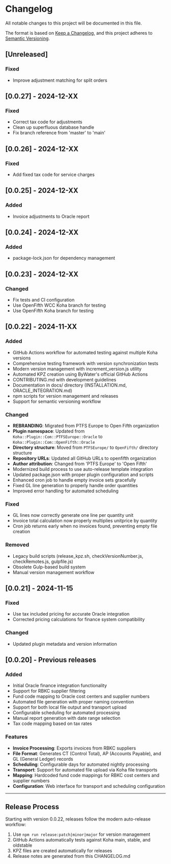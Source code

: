 # Changelog

All notable changes to this project will be documented in this file.

The format is based on [Keep a Changelog](https://keepachangelog.com/en/1.0.0/),
and this project adheres to [Semantic Versioning](https://semver.org/spec/v2.0.0.html).

## [Unreleased]

### Fixed
- Improve adjustment matching for split orders

## [0.0.27] - 2024-12-XX

### Fixed
- Correct tax code for adjustments
- Clean up superfluous database handle
- Fix branch reference from 'master' to 'main'

## [0.0.26] - 2024-12-XX

### Fixed
- Add fixed tax code for service charges

## [0.0.25] - 2024-12-XX

### Added
- Invoice adjustments to Oracle report

## [0.0.24] - 2024-12-XX

### Added
- package-lock.json for dependency management

## [0.0.23] - 2024-12-XX

### Changed
- Fix tests and CI configuration
- Use OpenFifth WCC Koha branch for testing
- Use OpenFifth Koha branch for testing

## [0.0.22] - 2024-11-XX

### Added
- GitHub Actions workflow for automated testing against multiple Koha versions
- Comprehensive testing framework with version synchronization tests
- Modern version management with increment_version.js utility
- Automated KPZ creation using ByWater's official GitHub Actions
- CONTRIBUTING.md with development guidelines
- Documentation in docs/ directory (INSTALLATION.md, ORACLE_INTEGRATION.md)
- npm scripts for version management and releases
- Support for semantic versioning workflow

### Changed
- **REBRANDING**: Migrated from PTFS Europe to Open Fifth organization
- **Plugin namespace**: Updated from `Koha::Plugin::Com::PTFSEurope::Oracle` to `Koha::Plugin::Com::OpenFifth::Oracle`
- **Directory structure**: Moved from `PTFSEurope/` to `OpenFifth/` directory structure
- **Repository URLs**: Updated all GitHub URLs to openfifth organization
- **Author attribution**: Changed from 'PTFS Europe' to 'Open Fifth'
- Modernized build process to use auto-release template integration
- Updated package.json with proper plugin configuration and scripts
- Enhanced cron job to handle empty invoice sets gracefully
- Fixed GL line generation to properly handle order quantities
- Improved error handling for automated scheduling

### Fixed
- GL lines now correctly generate one line per quantity unit
- Invoice total calculation now properly multiplies unitprice by quantity
- Cron job returns early when no invoices found, preventing empty file creation

### Removed
- Legacy build scripts (release_kpz.sh, checkVersionNumber.js, checkRemotes.js, gulpfile.js)
- Obsolete Gulp-based build system
- Manual version management workflow

## [0.0.21] - 2024-11-15

### Fixed
- Use tax included pricing for accurate Oracle integration
- Corrected pricing calculations for finance system compatibility

### Changed
- Updated plugin metadata and version information

## [0.0.20] - Previous releases

### Added
- Initial Oracle finance integration functionality
- Support for RBKC supplier filtering
- Fund code mapping to Oracle cost centers and supplier numbers
- Automated file generation with proper naming convention
- Support for both local file output and transport upload
- Configurable scheduling for automated processing
- Manual report generation with date range selection
- Tax code mapping based on tax rates

### Features
- **Invoice Processing**: Exports invoices from RBKC suppliers
- **File Format**: Generates CT (Control Total), AP (Accounts Payable), and GL (General Ledger) records
- **Scheduling**: Configurable days for automated nightly processing
- **Transport**: Support for automated file upload via Koha file transports
- **Mapping**: Hardcoded fund code mappings for RBKC cost centers and supplier numbers
- **Configuration**: Web interface for transport and scheduling configuration

---

## Release Process

Starting with version 0.0.22, releases follow the modern auto-release workflow:

1. Use `npm run release:patch|minor|major` for version management
2. GitHub Actions automatically tests against Koha main, stable, and oldstable
3. KPZ files are created automatically for releases
4. Release notes are generated from this CHANGELOG.md